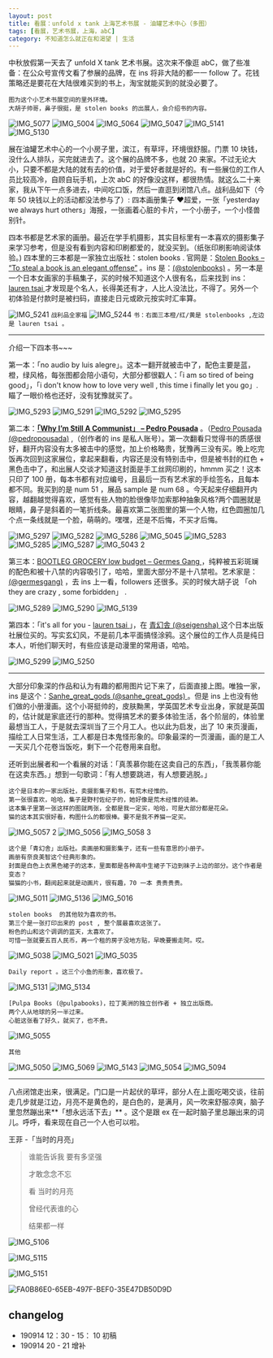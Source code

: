 ```yaml
---
layout: post
title: 看展：unfold x tank 上海艺术书展 - 油罐艺术中心（多图）
tags: [看展，艺术书展，上海，abC]
category: 不知道怎么就正在和渴望 | 生活
---
```


中秋放假第一天去了 unfold X tank 艺术书展。这次来不像逛 abC，做了些准备：在公众号宣传文看了参展的品牌，在 ins 将非大陆的都一一 follow  了。花钱策略还是要花在大陆很难买到的书上，淘宝就能买到的就没必要了。


```
图为这个小艺术书展空间的里外环境。
大胡子帅哥，鼻子很挺，是 stolen books 的出展人，会介绍书的内容。
```

![IMG_5077](https://user-images.githubusercontent.com/20737239/64903817-a890c380-d6f2-11e9-9199-d3964a3c497c.jpg)
![IMG_5004](https://user-images.githubusercontent.com/20737239/64903577-4d5cd200-d6ee-11e9-94fe-675bf53eb68b.JPG)
![IMG_5064](https://user-images.githubusercontent.com/20737239/64904679-f8c25280-d6ff-11e9-90b6-f2d42c33e135.JPG)
![IMG_5047](https://user-images.githubusercontent.com/20737239/64904029-1db1c800-d6f6-11e9-81c9-5feba7f052df.JPG)
![IMG_5141](https://user-images.githubusercontent.com/20737239/64904570-771df500-d6fe-11e9-985f-7e9cc5d7d7a8.JPG)
![IMG_5130](https://user-images.githubusercontent.com/20737239/64904680-f8c25280-d6ff-11e9-8e69-2f61980d7536.JPG)

展在油罐艺术中心的一个小房子里，滨江，有草坪，环境很舒服。门票 10 块钱，没什么人排队，买完就进去了。这个展的品牌不多，也就 20 来家。不过无论大小，只要不都是大陆的就有去的价值，对于爱好者就是好的。有一些展位的工作人员比较高冷，自顾自玩手机，上次 abC 的好像没这样，都很热情。就这么二十来家，我从下午一点多进去，中间吃口饭，然后一直逛到闭馆八点。战利品如下（今年 50 块钱以上的活动都没法参与了）: 四本画册集子 ❤️超爱，一张「yesterday we always hurt others」海报，一张画着心脏的卡片，一个小册子，一个小怪兽别针。

四本书都是艺术家的画册。最近在学手机摄影，其实目标里有一本喜欢的摄影集子来学习参考，但是没有看到内容和印刷都爱的，就没买到。（纸张印刷影响阅读体验。) 四本里的三本都是一家独立出版社：stolen books . 官网是：[Stolen Books – “To steal a book is an elegant offense”](http://ideiascompeso.pt/stolenbooks/) 。ins 是：[(@stolenbooks)](https://www.instagram.com/stolenbooks/) 。另一本是一个日本女画家的手稿集子，买的时候不知道这个人很有名，后来找到 ins：[lauren tsai ](https://www.instagram.com/laurentsai/)  才发现是个名人，长得美还有才，人比人没法比，不得了。另外一个初体验是付款时是被扫码，直接走日元或欧元按实时汇率算。

![IMG_5241](https://user-images.githubusercontent.com/20737239/64904066-bea08300-d6f6-11e9-87bb-f33299e275fa.jpg)
`战利品全家福`
![IMG_5244](https://user-images.githubusercontent.com/20737239/64904065-bea08300-d6f6-11e9-801a-9c7395c99571.jpg)
`书：右面三本橙/红/黄是 stolenbooks ,左边是 lauren tsai 。`

---

介绍一下四本书~~~

第一本：「no audio by luis alegre」。这本一翻开就被击中了，配色主要是蓝，橙，绿风格，每张图都会陪小语句，大部分都很戳人：「i am so tired of being good」，「i don't know how to love very well , this time i finally let you go」. 瞄了一眼价格也还好，没有犹豫就买了。

![IMG_5293](https://user-images.githubusercontent.com/20737239/64904083-07583c00-d6f7-11e9-8c27-0032470a5499.jpg)
![IMG_5291](https://user-images.githubusercontent.com/20737239/64903939-7b451500-d6f4-11e9-85ab-721998f83806.jpg)
![IMG_5292](https://user-images.githubusercontent.com/20737239/64903940-7bddab80-d6f4-11e9-9ffa-66d1135b8199.jpg)
![IMG_5295](https://user-images.githubusercontent.com/20737239/64903941-7bddab80-d6f4-11e9-88bf-b895ef1a9a1a.jpg)


第二本：**[「Why I’m Still A Communist」 – Pedro Pousada](http://ideiascompeso.pt/stolenbooks/product/why-im-still-a-communist-pedro-pousada/)** 。（[Pedro Pousada (@pedropousada)](https://www.instagram.com/pedropousada/) ,（创作者的 ins 是私人账号）。第一次翻看只觉得书的质感很好，翻开内容没有太多被击中的感觉，加上价格略贵，犹豫再三没有买。晚上吃完饭再次回到这家展位，拿起来翻看，内容还是没有特别击中，但是被书封的红色 + 黑色击中了，和出展人交谈才知道这封面是手工丝网印刷的，hmmm 买之！这本只印了 100 册，每本书都有对应编号，且最后一页有艺术家的手绘签名，且每本都不同。我买到的是 num 51 ，展品 sample 是 num 68 。今天起来仔细翻开内容，越翻越觉得喜欢，感觉有些人物的脸很像毕加索那种抽象风格?两个圆圈就是眼睛，鼻子是斜着的一笔折线条。最喜欢第二张图里的第一个人物，红色圆圈加几个点一条线就是一个脸，萌萌的。嘿嘿，还是不后悔，不买才后悔。

![IMG_5297](https://user-images.githubusercontent.com/20737239/64903437-5d26e700-d6eb-11e9-819b-9a72be6175fe.jpg)
![IMG_5282](https://user-images.githubusercontent.com/20737239/64903438-5d26e700-d6eb-11e9-9107-3164dde855ff.jpg)
![IMG_5286](https://user-images.githubusercontent.com/20737239/64903449-a7a86380-d6eb-11e9-8b04-5375aa1bf418.jpg)
![IMG_5045](https://user-images.githubusercontent.com/20737239/64903440-5dbf7d80-d6eb-11e9-8534-a6416ff4ec6f.jpg)
![IMG_5283](https://user-images.githubusercontent.com/20737239/64903446-7fb90000-d6eb-11e9-893e-abc1f27b3a4b.JPG)
![IMG_5285](https://user-images.githubusercontent.com/20737239/64903447-80519680-d6eb-11e9-9d93-87f29ae591dd.JPG)
![IMG_5287](https://user-images.githubusercontent.com/20737239/64903462-0ec61800-d6ec-11e9-88fd-ff13d52a2c7a.jpg)
![IMG_5043 2](https://user-images.githubusercontent.com/20737239/64903618-fd323f80-d6ee-11e9-8ac4-3e84a8d11a28.JPG)

第三本：[BOOTLEG GROCERY low budget – Germes Gang ](http://ideiascompeso.pt/stolenbooks/product/bootleg-grocery-lb/) ，纯粹被五彩斑斓的配色和被十八禁的内容吸引了，哈哈，里面大部分不是十八禁啦。艺术家是：[(@germesgang)](https://www.instagram.com/germesgang/) ，去 ins 上一看，followers 还很多。买的时候大胡子说 「oh they are crazy , some forbidden」 .

![IMG_5289](https://user-images.githubusercontent.com/20737239/64904185-da0c8d80-d6f8-11e9-87b4-138046ac9198.jpg)
![IMG_5290](https://user-images.githubusercontent.com/20737239/64904186-da0c8d80-d6f8-11e9-935f-9f639231c87c.jpg)
![IMG_5139](https://user-images.githubusercontent.com/20737239/64904187-daa52400-d6f8-11e9-88ab-3d3e8c19247e.jpg)

第四本：「it's all for you - [lauren tsai ](https://www.instagram.com/laurentsai/) 」，在 [青幻舎 (@seigensha)  ](https://www.instagram.com/seigensha/) 这个日本出版社展位买的。写实玄幻风，不是前几本平面搞怪涂鸦。这个展位的工作人员是纯日本人，听他们聊天时，有些应该是动漫里的常用语，哈哈。

![IMG_5299](https://user-images.githubusercontent.com/20737239/64904277-5489dd00-d6fa-11e9-9e82-605a1b286409.jpg)
![IMG_5250](https://user-images.githubusercontent.com/20737239/64904258-0f65ab00-d6fa-11e9-9dee-c342cb604252.jpg)

---

大部分印象深的作品和认为有趣的都用图片记下来了，后面直接上图。唯独一家，ins 是这个：[Sanhe_great_gods (@sanhe_great_gods) ](https://www.instagram.com/sanhe_great_gods/) 。但是 ins 上也没有他们做的小册漫画。这个小哥挺帅的，皮肤黝黑，学英国艺术专业出身，家就是英国的，估计就是家底还行的那种。觉得搞艺术的要多体验生活，各个阶层的，体验里最想当工人，于是就去深圳当了三个月工人。也以此为启发，出了 10 来页漫画，描绘工人日常生活，工人都是日本鬼怪形象的。印象最深的一页漫画，画的是工人一天买几个花卷当饭吃，剩下一个花卷用来自慰。

还听到出展者和一个看展的对话：「真羡慕你能在这卖自己的东西」，「我羡慕你能在这卖东西。」想到一句歌词：「有人想要跳进，有人想要逃脱。」


```
这个是日本的一家出版社，卖摄影集子和书，有荒木经惟的。
第一张很喜欢，哈哈，集子是野村佐纪子的，她好像是荒木经惟的徒弟。
这本集子里第一张这样的图就两张，全都是我一定买，哈哈，可是大部分都是花朵。
猫的这本其实很好看，构图什么的都很棒。要不是我不养猫一定买。
```
![IMG_5057 2](https://user-images.githubusercontent.com/20737239/64904710-5787cc00-d700-11e9-93aa-f4b8e2d9f36c.jpg)
![IMG_5056](https://user-images.githubusercontent.com/20737239/64904572-784f2200-d6fe-11e9-908a-69e53be814a5.JPG)
![IMG_5058 3](https://user-images.githubusercontent.com/20737239/64908007-deeb3480-d72c-11e9-8854-58abca4fd0fd.jpg)

```
这个是「青幻舎」出版社。卖画册和摄影集子，还有一些有意思的小册子。
画册有奈良美智这个经典形象的。
封面是白色上衣黑色裙子的这本，里面都是各种高中生裙子下边到袜子上边的部分。这个作者是变态？
猫猫的小书，翻阅起来就是动画片，很有趣，70 一本 贵贵贵贵。
```

![IMG_5011](https://user-images.githubusercontent.com/20737239/64904745-cbc26f80-d700-11e9-9e52-55659dd5076e.jpg)
![IMG_5136](https://user-images.githubusercontent.com/20737239/64904806-c154a580-d701-11e9-9568-22163ae6c9f9.jpg)
![IMG_5016](https://user-images.githubusercontent.com/20737239/64904792-776bbf80-d701-11e9-8f96-a13332556090.JPG)

```
stolen books  的其他较为喜欢的书。
第三个是一张打印出来的 post , 整个展最喜欢这张了。
粉色的山和这个调调的蓝天，太喜欢了。
可惜一张就要五百人民币，再一个租的房子没地方贴，早晚要搬走阿。哎。
```
![IMG_5038](https://user-images.githubusercontent.com/20737239/64904617-0fb47500-d6ff-11e9-9130-1d8a9752f36e.jpg)
![IMG_5021](https://user-images.githubusercontent.com/20737239/64904621-12af6580-d6ff-11e9-884c-6c9f498a9ebe.jpg)
![IMG_5035](https://user-images.githubusercontent.com/20737239/64904639-50ac8980-d6ff-11e9-9f84-09fdf46c6fd8.jpg)

```
Daily report 。这三个小鱼的形象，喜欢极了。
```
![IMG_5131](https://user-images.githubusercontent.com/20737239/64904515-c9aae180-d6fd-11e9-9040-6ece3d511918.jpg)
![IMG_5134](https://user-images.githubusercontent.com/20737239/64904525-e34c2900-d6fd-11e9-80b4-23b88155775f.jpg)

```
[Pulpa Books (@pulpabooks)，拉丁美洲的独立创作者 + 独立出版商。
两个人从地球的另一半过来。
心脏这张看了好久，就买了，也不贵。
```
![IMG_5055](https://user-images.githubusercontent.com/20737239/64904615-0aefc100-d6ff-11e9-946c-c7613d0c7def.jpg)

```
其他
```
![IMG_5050](https://user-images.githubusercontent.com/20737239/64904573-784f2200-d6fe-11e9-8757-40c07488fada.JPG)
![IMG_5069](https://user-images.githubusercontent.com/20737239/64904744-cb29d900-d700-11e9-8cc6-285061a1ea6c.jpg)
![IMG_5143](https://user-images.githubusercontent.com/20737239/64904641-50ac8980-d6ff-11e9-8635-fa1f01c6d585.jpg)
![IMG_5054](https://user-images.githubusercontent.com/20737239/64904790-76d32900-d701-11e9-88f4-24ee86a840b9.JPG)
![IMG_5094](https://user-images.githubusercontent.com/20737239/64904791-776bbf80-d701-11e9-9ff3-450a814ad0ec.JPG)

---

八点闭馆走出来，很满足。门口是一片起伏的草坪，部分人在上面吃喝交谈，往前走几步就是江边，月亮不是黄色的，是白色的，是满月，风一吹来舒服凉爽，脑子里忽然蹦出来**「想永远活下去」** 。这个是跟 ex 在一起时脑子里总蹦出来的词儿。呼呼，看来现在自己一个人也可以啦。

王菲 -「当时的月亮」

> 谁能告诉我 要有多坚强
> 
> 才敢念念不忘
> 
> 看 当时的月亮
> 
> 曾经代表谁的心
> 
> 结果都一样
> 

![IMG_5106](https://user-images.githubusercontent.com/20737239/64904793-79ce1980-d701-11e9-8d1f-661038653c8d.JPG)

![IMG_5115](https://user-images.githubusercontent.com/20737239/64903555-d0c9f380-d6ed-11e9-993a-b5c21f71ed9b.jpg)

![IMG_5151](https://user-images.githubusercontent.com/20737239/64904571-77b68b80-d6fe-11e9-91c5-ef896d93031d.JPG)

![FA0B86E0-65EB-497F-BEF0-35E47DB50D9D](https://user-images.githubusercontent.com/20737239/64907832-5a97b200-d72a-11e9-928f-ae2aea23dfd1.JPG)


##  changelog
- 190914 12：30 - 15： 10 初稿
- 190914 20 - 21 增补
